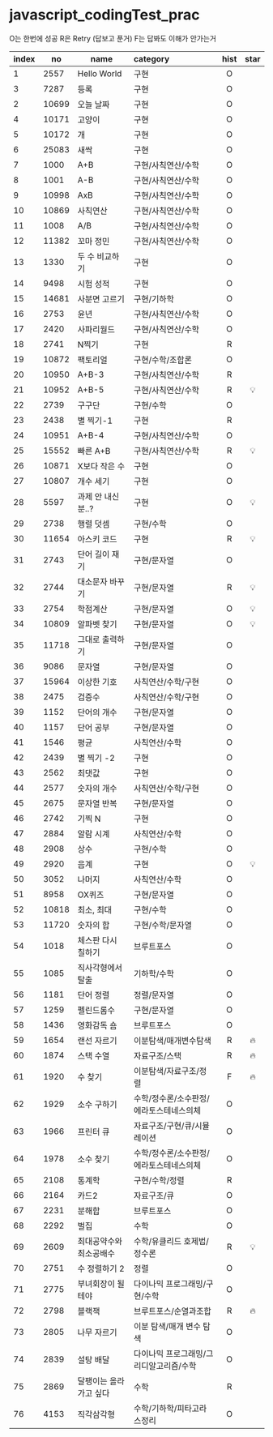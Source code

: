 # javascript_codingTest_prac

O는 한번에 성공
R은 Retry (답보고 푼거)
F는 답봐도 이해가 안가는거

| index | no    | name                    | category                                | hist | star |
| ----- | ----- | ----------------------- | :-------------------------------------- | :--: | :--: |
| 1     | 2557  | Hello World             | 구현                                    |  O   |      |
| 3     | 7287  | 등록                    | 구현                                    |  O   |      |
| 2     | 10699 | 오늘 날짜               | 구현                                    |  O   |      |
| 4     | 10171 | 고양이                  | 구현                                    |  O   |      |
| 5     | 10172 | 개                      | 구현                                    |  O   |      |
| 6     | 25083 | 새싹                    | 구현                                    |  O   |      |
| 7     | 1000  | A+B                     | 구현/사칙연산/수학                      |  O   |      |
| 8     | 1001  | A-B                     | 구현/사칙연산/수학                      |  O   |      |
| 9     | 10998 | AxB                     | 구현/사칙연산/수학                      |  O   |      |
| 10    | 10869 | 사칙연산                | 구현/사칙연산/수학                      |  O   |      |
| 11    | 1008  | A/B                     | 구현/사칙연산/수학                      |  O   |      |
| 12    | 11382 | 꼬마 정민               | 구현/사칙연산/수학                      |  O   |      |
| 13    | 1330  | 두 수 비교하기          | 구현                                    |  O   |      |
| 14    | 9498  | 시험 성적               | 구현                                    |  O   |      |
| 15    | 14681 | 사분면 고르기           | 구현/기하학                             |  O   |      |
| 16    | 2753  | 윤년                    | 구현/사칙연산/수학                      |  O   |      |
| 17    | 2420  | 사파리월드              | 구현/사칙연산/수학                      |  O   |      |
| 18    | 2741  | N찍기                   | 구현                                    |  R   |      |
| 19    | 10872 | 팩토리얼                | 구현/수학/조합론                        |  O   |      |
| 20    | 10950 | A+B-3                   | 구현/사칙연산/수학                      |  R   |      |
| 21    | 10952 | A+B-5                   | 구현/사칙연산/수학                      |  R   |  💡  |
| 22    | 2739  | 구구단                  | 구현/수학                               |  O   |      |
| 23    | 2438  | 별 찍기-1               | 구현                                    |  R   |      |
| 24    | 10951 | A+B-4                   | 구현/사칙연산/수학                      |  O   |      |
| 25    | 15552 | 빠른 A+B                | 구현/사칙연산/수학                      |  R   |  💡  |
| 26    | 10871 | X보다 작은 수           | 구현                                    |  O   |      |
| 27    | 10807 | 개수 세기               | 구현                                    |  O   |      |
| 28    | 5597  | 과제 안 내신 분..?      | 구현                                    |  O   |  💡  |
| 29    | 2738  | 행렬 덧셈               | 구현/수학                               |  O   |      |
| 30    | 11654 | 아스키 코드             | 구현                                    |  R   |  💡  |
| 31    | 2743  | 단어 길이 재기          | 구현/문자열                             |  O   |      |
| 32    | 2744  | 대소문자 바꾸기         | 구현/문자열                             |  R   |  💡  |
| 33    | 2754  | 학점계산                | 구현/문자열                             |  O   |  💡  |
| 34    | 10809 | 알파벳 찾기             | 구현/문자열                             |  O   |  💡  |
| 35    | 11718 | 그대로 출력하기         | 구현/문자열                             |  O   |      |
| 36    | 9086  | 문자열                  | 구현/문자열                             |  O   |      |
| 37    | 15964 | 이상한 기호             | 사칙연산/수학/구현                      |  O   |      |
| 38    | 2475  | 검증수                  | 사칙연산/수학/구현                      |  O   |      |
| 39    | 1152  | 단어의 개수             | 구현/문자열                             |  O   |      |
| 40    | 1157  | 단어 공부               | 구현/문자열                             |  O   |      |
| 41    | 1546  | 평균                    | 사칙연산/수학                           |  O   |      |
| 42    | 2439  | 별 찍기 -2              | 구현                                    |  O   |      |
| 43    | 2562  | 최댓값                  | 구현                                    |  O   |      |
| 44    | 2577  | 숫자의 개수             | 사칙연산/수학/구현                      |  O   |      |
| 45    | 2675  | 문자열 반복             | 구현/문자열                             |  O   |      |
| 46    | 2742  | 기찍 N                  | 구현                                    |  O   |      |
| 47    | 2884  | 알람 시계               | 사칙연산/수학                           |  O   |      |
| 48    | 2908  | 상수                    | 구현/수학                               |  O   |      |
| 49    | 2920  | 음계                    | 구현                                    |  O   |  💡  |
| 50    | 3052  | 나머지                  | 사칙연산/수학                           |  O   |      |
| 51    | 8958  | OX퀴즈                  | 구현/문자열                             |  O   |      |
| 52    | 10818 | 최소, 최대              | 구현/수학                               |  O   |      |
| 53    | 11720 | 숫자의 합               | 구현/수학/문자열                        |  O   |      |
| 54    | 1018  | 체스판 다시 칠하기      | 브루트포스                              |  O   |      |
| 55    | 1085  | 직사각형에서 탈출       | 기하학/수학                             |  O   |      |
| 56    | 1181  | 단어 정렬               | 정렬/문자열                             |  O   |      |
| 57    | 1259  | 펠린드롬수              | 구현/문자열                             |  O   |      |
| 58    | 1436  | 영화감독 숌             | 브루트포스                              |  O   |      |
| 59    | 1654  | 랜선 자르기             | 이분탐색/매개변수탐색                   |  R   |  🔥  |
| 60    | 1874  | 스택 수열               | 자료구조/스택                           |  R   |  🔥  |
| 61    | 1920  | 수 찾기                 | 이분탐색/자료구조/정렬                  |  F   |  🔥  |
| 62    | 1929  | 소수 구하기             | 수학/정수론/소수판정/에라토스테네스의체 |  O   |      |
| 63    | 1966  | 프린터 큐               | 자료구조/구현/큐/시뮬레이션             |  O   |      |
| 64    | 1978  | 소수 찾기               | 수학/정수론/소수판정/에라토스테네스의체 |  O   |      |
| 65    | 2108  | 통계학                  | 구현/수학/정렬                          |  R   |      |
| 66    | 2164  | 카드2                   | 자료구조/큐                             |  O   |      |
| 67    | 2231  | 분해합                  | 브루트포스                              |  O   |      |
| 68    | 2292  | 벌집                    | 수학                                    |  O   |      |
| 69    | 2609  | 최대공약수와 최소공배수 | 수학/유클리드 호제법/정수론             |  R   |  💡  |
| 70    | 2751  | 수 정렬하기 2           | 정렬                                    |  O   |      |
| 71    | 2775  | 부녀회장이 될테야       | 다이나믹 프로그래밍/구현/수학           |  O   |      |
| 72    | 2798  | 블랙잭                  | 브루트포스/순열과조합                   |  R   |  🔥  |
| 73    | 2805  | 나무 자르기             | 이분 탐색/매개 변수 탐색                |  O   |      |
| 74    | 2839  | 설탕 배달               | 다이나믹 프로그래밍/그리디알고리즘/수학 |  O   |      |
| 75    | 2869  | 달팽이는 올라가고 싶다  | 수학                                    |  R   |      |
| 76    | 4153  | 직각삼각형              | 수학/기하학/피타고라스정리              |  O   |      |

